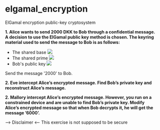 # elgamal_encryption
ElGamal encryption public-key cryptosystem

**1. Alice wants to send 2000 DKK to Bob through a confidential message. A decision to use the ElGamal public key method is chosen. The keyring material used to send the message to Bob is as follows:**
 
* The shared base <img src="https://render.githubusercontent.com/render/math?math=g = 666">
* The shared prime <img src="https://render.githubusercontent.com/render/math?math=p = 6661">
* Bob's public key <img src="https://render.githubusercontent.com/render/math?math=PK = g^{x} mod p = 227">


Send the message '2000' to Bob.

**2. Eve intercept Alice’s encrypted message. Find Bob’s private key and reconstruct Alice’s message.**

**2. Mallory intercept Alice’s encrypted message. However, you run on a constrained device and are unable to find Bob’s private key.
Modify Alice’s encrypted message so that when Bob decrypts it, he will get the message ’6000’.**

--> Disclaimer <--
This exercise is not supposed to be secure


